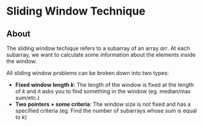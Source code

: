 # Sliding Window Technique

## About

The sliding window techique refers to a subarray of an array $arr$. At each subarray, we want to calculate some information about the elements inside the window.

All sliding window problems can be broken down into two types:

- **Fixed window length $k$**: The length of the window is fixed at the length of $k$ and it asks you to find something in the window (eg. median/max sum/etc.)
- **Two pointers + some criteria**: The window size is not fixed and has a specified criteria (eg. Find the number of subarrays whose sum is equal to $k$)
